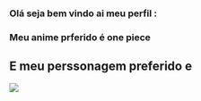 ### Olá seja bem vindo ai meu perfil :
### Meu anime prferido é one piece 
## E meu perssonagem preferido e 
![](https://media.tenor.com/TjyPKjIjaJQAAAAC/luffy-monkey-d-luffy.gif)
